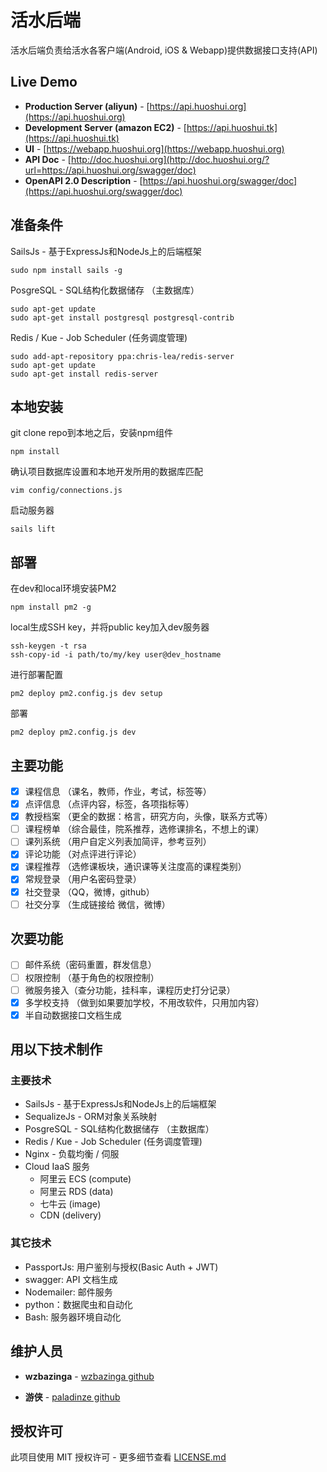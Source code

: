 # 活水后端

活水后端负责给活水各客户端(Android, iOS & Webapp)提供数据接口支持(API)

## Live Demo
* **Production Server (aliyun)** -  [https://api.huoshui.org](https://api.huoshui.org)
* **Development Server (amazon EC2)** -  [https://api.huoshui.tk](https://api.huoshui.tk)
* **UI** -  [https://webapp.huoshui.org](https://webapp.huoshui.org)
* **API Doc** -  [http://doc.huoshui.org](http://doc.huoshui.org/?url=https://api.huoshui.org/swagger/doc)
* **OpenAPI 2.0 Description** -  [https://api.huoshui.org/swagger/doc](https://api.huoshui.org/swagger/doc)

## 准备条件

SailsJs - 基于ExpressJs和NodeJs上的后端框架
```
sudo npm install sails -g
```

PosgreSQL - SQL结构化数据储存 （主数据库）
```
sudo apt-get update
sudo apt-get install postgresql postgresql-contrib
```

Redis / Kue - Job Scheduler (任务调度管理)
```
sudo add-apt-repository ppa:chris-lea/redis-server
sudo apt-get update
sudo apt-get install redis-server
```

## 本地安装

git clone repo到本地之后，安装npm组件

```
npm install
```

确认项目数据库设置和本地开发所用的数据库匹配
```
vim config/connections.js
```

启动服务器
```
sails lift
```

## 部署
在dev和local环境安装PM2
```
npm install pm2 -g
```

local生成SSH key，并将public key加入dev服务器
```
ssh-keygen -t rsa
ssh-copy-id -i path/to/my/key user@dev_hostname
```

进行部署配置
```
pm2 deploy pm2.config.js dev setup
```

部署
```
pm2 deploy pm2.config.js dev
```

## 主要功能

- [x] 课程信息 （课名，教师，作业，考试，标签等）
- [x] 点评信息 （点评内容，标签，各项指标等）
- [x] 教授档案 （更全的数据：格言，研究方向，头像，联系方式等）
- [ ] 课程榜单 （综合最佳，院系推荐，选修课排名，不想上的课）
- [ ] 课列系统 （用户自定义列表加简评，参考豆列）
- [x] 评论功能 （对点评进行评论）
- [x] 课程推荐 （选修课板块，通识课等关注度高的课程类别）
- [x] 常规登录 （用户名密码登录）
- [x] 社交登录 （QQ，微博，github）
- [ ] 社交分享 （生成链接给 微信，微博）

## 次要功能
- [ ] 邮件系统（密码重置，群发信息）
- [ ] 权限控制 （基于角色的权限控制）
- [ ] 微服务接入（查分功能，挂科率，课程历史打分记录）
- [x] 多学校支持 （做到如果要加学校，不用改软件，只用加内容）
- [x] 半自动数据接口文档生成

## 用以下技术制作

### 主要技术

* SailsJs - 基于ExpressJs和NodeJs上的后端框架
* SequalizeJs - ORM对象关系映射
* PosgreSQL - SQL结构化数据储存 （主数据库）
* Redis / Kue - Job Scheduler (任务调度管理)
* Nginx - 负载均衡 / 伺服
* Cloud IaaS 服务
  * 阿里云 ECS (compute)
  * 阿里云 RDS (data)
  * 七牛云 (image)
  * CDN (delivery)

### 其它技术
* PassportJs: 用户鉴别与授权(Basic Auth + JWT)
* swagger: API 文档生成
* Nodemailer: 邮件服务
* python：数据爬虫和自动化
* Bash: 服务器环境自动化

## 维护人员

* **wzbazinga** -  [wzbazinga github](https://github.com/wzbazinga)

* **游侠** -  [paladinze github](https://github.com/paladinze)

## 授权许可

此项目使用 MIT 授权许可 - 更多细节查看 [LICENSE.md](LICENSE.md)
